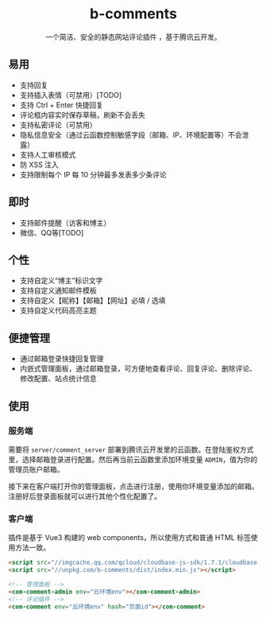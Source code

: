 <h1 align="center">b-comments</h1>
<p align="center">一个简洁、安全的静态网站评论插件 ，基于腾讯云开发。<p>

## 易用
- 支持回复
- 支持插入表情（可禁用）[TODO]
- 支持 Ctrl + Enter 快捷回复
- 评论框内容实时保存草稿，刷新不会丢失
- 支持私密评论（可禁用）
- 隐私信息安全（通过云函数控制敏感字段（邮箱、IP、环境配置等）不会泄露）
- 支持人工审核模式
- 防 XSS 注入
- 支持限制每个 IP 每 10 分钟最多发表多少条评论

## 即时
- 支持邮件提醒（访客和博主）
- 微信、QQ等[TODO]

## 个性
- 支持自定义“博主”标识文字
- 支持自定义通知邮件模板
- 支持自定义【昵称】【邮箱】【网址】必填 / 选填
- 支持自定义代码高亮主题

## 便捷管理
- 通过邮箱登录快捷回复管理
- 内嵌式管理面板，通过邮箱登录，可方便地查看评论、回复评论、删除评论、修改配置、站点统计信息

## 使用
### 服务端
需要将 `server/comment_server` 部署到腾讯云开发里的云函数。在登陆鉴权方式里，选择邮箱登录进行配置。然后再当前云函数里添加环境变量 `ADMIN`，值为你的管理员账户邮箱。

接下来在客户端打开你的管理面板，点击进行注册，使用你环境变量添加的邮箱。注册好后登录面板就可以进行其他个性化配置了。

### 客户端
插件是基于 Vue3 构建的 web components，所以使用方式和普通 HTML 标签使用方法一致。
``` html
<script src="//imgcache.qq.com/qcloud/cloudbase-js-sdk/1.7.1/cloudbase.full.js"></script>
<script src="//unpkg.com/b-comments/dist/index.min.js"></script>

<!-- 管理面板 -->
<com-comment-admin env="云环境env"></com-comment-admin>
<!-- 评论插件 -->
<com-comment env="云环境env" hash="页面id"></com-comment>
```
